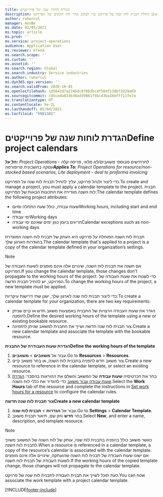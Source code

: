 ```yaml
---
title: הגדרת לוחות שנה של פרוייקטים
description: נושא זה מספק מידע על אופן החלת תבנית לוח שנה על פרויקט כדי לעקוב אחר לוח הזמנים של הפרויקט.
author: ruhercul
manager: AnnBe
ms.date: 02/05/2021
ms.topic: article
ms.prod: ''
ms.service: project-operations
audience: Application User
ms.reviewer: kfend
ms.search.scope: ''
ms.custom: ''
ms.assetid: ''
ms.search.region: Global
ms.search.industry: Service industries
ms.author: ruhercul
ms.dyn365.ops.version: ''
ms.search.validFrom: 2020-10-01
ms.openlocfilehash: 1d5642d7a2246dc878b2bc4f504f138b71d29a69
ms.sourcegitcommit: c45ceda833b30ad39861f5bcd3ba1bbfff11fe7a
ms.translationtype: HT
ms.contentlocale: he-IL
ms.lasthandoff: 05/04/2021
ms.locfileid: "5981301"
---
```

# <a name="define-project-calendars"></a><span data-ttu-id="1c60f-103">הגדרת לוחות שנה של פרוייקטים</span><span class="sxs-lookup"><span data-stu-id="1c60f-103">Define project calendars</span></span>

<span data-ttu-id="1c60f-104">_**חל על:** Project Operations לתרחישים מבוססי משאבים/לא מלאי, פריסה קלה - עסקה בחשבונית פרופורמה_</span><span class="sxs-lookup"><span data-stu-id="1c60f-104">_**Applies To:** Project Operations for resource/non-stocked based scenarios, Lite deployment - deal to proforma invoicing_</span></span>

<span data-ttu-id="1c60f-105">כדי ליצור ולנהל פרויקט, עליך להחיל תבנית לוח שנה על הפרויקט.</span><span class="sxs-lookup"><span data-stu-id="1c60f-105">To create and manage a project, you must apply a calendar template to the project.</span></span> <span data-ttu-id="1c60f-106">תבנית לוח השנה מגדירה את התכונות הבאות של הפרויקט:</span><span class="sxs-lookup"><span data-stu-id="1c60f-106">The calendar template defines the following project attributes:</span></span>

- <span data-ttu-id="1c60f-107">שעות עבודה, כולל שעת התחלה וסיום</span><span class="sxs-lookup"><span data-stu-id="1c60f-107">Working hours, including start and end time</span></span>
- <span data-ttu-id="1c60f-108">ימי עבודה</span><span class="sxs-lookup"><span data-stu-id="1c60f-108">Working days</span></span>
- <span data-ttu-id="1c60f-109">חריגים ביומן כגון ימים שאינם ימי עבודה</span><span class="sxs-lookup"><span data-stu-id="1c60f-109">Calendar exceptions such as non-working days</span></span>

<span data-ttu-id="1c60f-110">תבנית לוח השנה המוחלת על פרויקט היא העתק של תבנית לוח השנה המוגדרת בהגדרות הארגון שלך.</span><span class="sxs-lookup"><span data-stu-id="1c60f-110">The calendar template that's applied to a project is a copy of the calendar template defined in your organization’s settings.</span></span>

> [!NOTE]
> <span data-ttu-id="1c60f-111">אם תשנה את תבנית לוח השנה, שינויים אלה אינם מופצים לשעות העבודה של הפרויקט.</span><span class="sxs-lookup"><span data-stu-id="1c60f-111">If you change the calendar template, those changes don't propagate to the working hours of the project.</span></span> <span data-ttu-id="1c60f-112">כדי לשנות את שעות העבודה של הפרויקט, יש להחיל תבנית חדשה.</span><span class="sxs-lookup"><span data-stu-id="1c60f-112">To change the working hours of the project, a new template must be applied.</span></span>

<span data-ttu-id="1c60f-113">כדי ליצור תבנית לוח שנה לארגון שלך, ישנן שתי דרישות עיקריות:</span><span class="sxs-lookup"><span data-stu-id="1c60f-113">To create a calendar template for your organization, there are two key requirements:</span></span>

- <span data-ttu-id="1c60f-114">הגדר את שעות העבודה הרצויות של התבנית באמצעות משאב חדש או קיים שניתן להזמנה.</span><span class="sxs-lookup"><span data-stu-id="1c60f-114">Define the desired working hours of the template using a new or existing bookable resource.</span></span>
- <span data-ttu-id="1c60f-115">צור תבנית לוח שנה חדשה ושייך את התבנית למשאב שניתן להזמינה.</span><span class="sxs-lookup"><span data-stu-id="1c60f-115">Create a new calendar template and associate the template with the bookable resource.</span></span>

<span data-ttu-id="1c60f-116">**הגדרת שעות העבודרה של התבנית**</span><span class="sxs-lookup"><span data-stu-id="1c60f-116">**Define the working hours of the template**</span></span>

1. <span data-ttu-id="1c60f-117">עבור אל **משאבים** \> **משאבים**.</span><span class="sxs-lookup"><span data-stu-id="1c60f-117">Go to **Resources** \> **Resources**.</span></span>
2. <span data-ttu-id="1c60f-118">צור משאב חדש להפניה בתבנית לוח השנה, או בחר משאב קיים.</span><span class="sxs-lookup"><span data-stu-id="1c60f-118">Create a new resource to reference in the calendar template, or select an existing resource.</span></span>
3. <span data-ttu-id="1c60f-119">בחר את הכרטיסיה **שעות עבודה** של המשאב והשלם את ההוראות בהסבר: [הגדרת שעות עבודה עבור משאב](https://docs.microsoft.com/dynamics365/field-service/set-work-hours-resource) כדי להגדיר את כללי לוח השנה.</span><span class="sxs-lookup"><span data-stu-id="1c60f-119">Select the **Work Hours** tab of the resource and complete the instructions in [Set work hours for a resource](https://docs.microsoft.com/dynamics365/field-service/set-work-hours-resource) to configure the calendar rules.</span></span>

<span data-ttu-id="1c60f-120">**צור תבנית לוח שנה חדשה**</span><span class="sxs-lookup"><span data-stu-id="1c60f-120">**Create a new calendar template**</span></span>

1. <span data-ttu-id="1c60f-121">עבור אל **הגדרות** \> **תבנית לוח שנה**.</span><span class="sxs-lookup"><span data-stu-id="1c60f-121">Go to **Settings** \> **Calendar Template**.</span></span>
2. <span data-ttu-id="1c60f-122">בחר **חדש** והזן שם, תיאור תבנית משאב.</span><span class="sxs-lookup"><span data-stu-id="1c60f-122">Select **New**, and enter a name, description, and template resource.</span></span>

> [!NOTE]
> <span data-ttu-id="1c60f-123">כאשר משאב כולל בהפניה בתבנית לוח שנה, עותק של לוח השנה של המשאב משויך לתבנית לוח השנה.</span><span class="sxs-lookup"><span data-stu-id="1c60f-123">When a resource is referenced in a calendar template, a copy of the resource’s calendar is associated with the calendar template.</span></span> <span data-ttu-id="1c60f-124">אם ישונו שעות העבודה של תבנית לוח השנה שהועתקה, שינויים אלה אינם מופצים לשעות העבודה של תבנית לוח השנה.</span><span class="sxs-lookup"><span data-stu-id="1c60f-124">If the working hours of the copied template change, those changes will not propagate to the calendar template.</span></span>

<span data-ttu-id="1c60f-125">כעת תוכל לשייך את תבנית העבודה לתבנית לוח שנה של פרויקט.</span><span class="sxs-lookup"><span data-stu-id="1c60f-125">You can now associate the work template with a project calendar template.</span></span>


[!INCLUDE[footer-include](../includes/footer-banner.md)]

